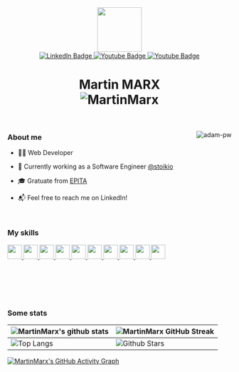 <div id="header" align="center">
  <img src="https://avatars.githubusercontent.com/u/18153385?v=4" width="100"/>

  <div id="badges">
    <a href="https://www.linkedin.com/in/m-marx/">
      <img src="https://img.shields.io/badge/LinkedIn-blue?style=for-the-badge&logo=linkedin&logoColor=white" alt="LinkedIn Badge"/>
    </a>
    <a href="http://martinmarx.fr/">
      <img src="https://img.shields.io/badge/Portfolio-gray?style=for-the-badge&logo=&logoColor=white" alt="Youtube Badge"/>
    </a>
    <a href="http://martinmarx.fr/">
      <img src="https://img.shields.io/badge/Stackoverflow-red?style=for-the-badge&logo=stackoverflow&logoColor=white" alt="Youtube Badge"/>
    </a>
  </div>
  
  <h1>
    Martin MARX
    <br>
    <img src="https://komarev.com/ghpvc/?username=MartinMarx&label=Profile%20views&color=0e75b6&style=flat" alt="MartinMarx" /> 
    <br><br>
  </h1>

</div>


<p><img align="right" src="https://github.com/Adam-pw/Adam-pw/blob/main/animation_500_kxa883sd.gif" alt="adam-pw" /></p>


<h3>About me</h2>

- 👨‍💻 Web Developer

- 💼 Currently working as a Software Engineer [@stoikio](https://stoik.io)

- 🎓 Gratuate from [EPITA](https://epita.fr)

- 📬 Feel free to reach me on LinkedIn!

<br>

<h3> My skills </h2>
<a href= https://github.com/MartinMarx?tab=repositories&q=&type=&language=symfony&sort= > <img width ='32px' src ='https://raw.githubusercontent.com/rahulbanerjee26/githubAboutMeGenerator/main/icons/symfony.svg'> </a>
<a href= https://github.com/MartinMarx?tab=repositories&q=&type=&language=php&sort= > <img width ='32px' src ='https://raw.githubusercontent.com/rahulbanerjee26/githubAboutMeGenerator/main/icons/php.svg'> </a>
<a href= https://github.com/MartinMarx?tab=repositories&q=&type=&language=javascript&sort= > <img width ='32px' src ='https://raw.githubusercontent.com/rahulbanerjee26/githubAboutMeGenerator/main/icons/javascript.svg'> </a>
<a href= https://github.com/MartinMarx?tab=repositories&q=&type=&language=postgresql&sort= > <img width ='32px' src ='https://raw.githubusercontent.com/rahulbanerjee26/githubAboutMeGenerator/main/icons/postgresql.svg'> </a>
<a href= https://github.com/MartinMarx?tab=repositories&q=&type=&language=html&sort= > <img width ='32px' src ='https://raw.githubusercontent.com/rahulbanerjee26/githubAboutMeGenerator/main/icons/html.svg'> </a>
<a href= https://github.com/MartinMarx?tab=repositories&q=&type=&language=css&sort= > <img width ='32px' src ='https://raw.githubusercontent.com/rahulbanerjee26/githubAboutMeGenerator/main/icons/css.svg'> </a>
<a href= https://github.com/MartinMarx?tab=repositories&q=&type=&language=vuejs&sort= > <img width ='32px' src ='https://raw.githubusercontent.com/rahulbanerjee26/githubAboutMeGenerator/main/icons/vuejs.svg'> </a>
<a href= https://github.com/MartinMarx?tab=repositories&q=&type=&language=nuxtjs&sort= > <img width ='32px' src ='https://raw.githubusercontent.com/rahulbanerjee26/githubAboutMeGenerator/main/icons/nuxtjs.svg'> </a>
<a href= https://github.com/MartinMarx?tab=repositories&q=&type=&language=svelte&sort= > <img width ='32px' src ='https://raw.githubusercontent.com/rahulbanerjee26/githubAboutMeGenerator/main/icons/svelte.svg'> </a>
<a href= https://github.com/MartinMarx?tab=repositories&q=&type=&language=reactjs&sort= > <img width ='32px' src ='https://raw.githubusercontent.com/rahulbanerjee26/githubAboutMeGenerator/main/icons/reactjs.svg'> </a>

<br>
<br>
<br>
<br>
<br>
<br>

<h3>Some stats</h3>

| ![MartinMarx's github stats](https://github-readme-stats.vercel.app/api?username=MartinMarx&show_icons=true&theme=tokyonight) | ![MartinMarx GitHub Streak](https://github-readme-streak-stats.herokuapp.com/?user=MartinMarx&theme=tokyonight) |
| --- | --- |
| ![Top Langs](https://github-readme-stats.vercel.app/api/top-langs/?username=MartinMarx&theme=tokyonight) | ![Github Stars](https://github-readme-stats.vercel.app/api?username=MartinMarx&show_icons=true&locale=en&count_private=true&hide_rank=true&custom_title=My%20GitHub%20Stats&disable_animations=true&theme=tokyonight) |

[![MartinMarx's GitHub Activity Graph](https://activity-graph.herokuapp.com/graph?username=MartinMarx&theme=react-dark)](https://git.io/praveenscience)


<!--
<h3>Portfolio</h3>

| <img src="https://www.brainsonic.com/wp-content/uploads/2021/12/MicrosoftTeams-image.jpg"><p>Arc Showroom</p> | <img src="https://www.brainsonic.com/wp-content/uploads/2021/01/Capture-d’écran-2021-01-06-à-14.29.06.png"><p>Salons Le Monde</p> |
| --- | --- |
| ![Top Langs](https://github-readme-stats.vercel.app/api/top-langs/?username=MartinMarx&theme=tokyonight) | ![Github Stars](https://github-readme-stats.vercel.app/api?username=MartinMarx&show_icons=true&locale=en&count_private=true&hide_rank=true&custom_title=My%20GitHub%20Stats&disable_animations=true&theme=tokyonight) |-->


<!--
**MartinMarx/MartinMarx** is a ✨ _special_ ✨ repository because its `README.md` (this file) appears on your GitHub profile.

Here are some ideas to get you started:

- 🔭 I’m currently working on ...
- 🌱 I’m currently learning ...
- 👯 I’m looking to collaborate on ...
- 🤔 I’m looking for help with ...
- 💬 Ask me about ...
- 📫 How to reach me: ...
- 😄 Pronouns: ...
- ⚡ Fun fact: ...
-->
